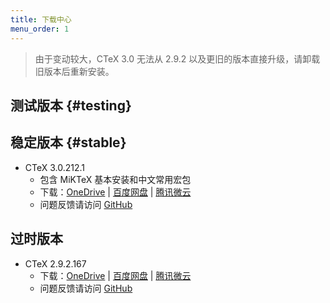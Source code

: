 ```yaml
---
title: 下载中心
menu_order: 1
---
```

> 由于变动较大，CTeX 3.0 无法从 2.9.2 以及更旧的版本直接升级，请卸载旧版本后重新安装。

## 测试版本 {#testing}


## 稳定版本 {#stable}

- CTeX 3.0.212.1
	- 包含 MiKTeX 基本安装和中文常用宏包
	- 下载：[OneDrive](https://1drv.ms/u/s!As6QliRcBFJ_hIB_g4BBEQ53E5PsRw?e=jrRqkF) | [百度网盘](https://pan.baidu.com/s/1sGqK_Z8yp_cIBUBwjvyzRg?pwd=fv4d) | [腾讯微云](https://share.weiyun.com/Kac9KgSV)
	- 问题反馈请访问 [GitHub](https://github.com/Aloft-Lab/CTeX-Installer/issues)

## 过时版本

- CTeX 2.9.2.167
	- 下载：[OneDrive](https://1drv.ms/u/s!As6QliRcBFJ_hIB-yJizYYAdenO3JQ?e=hFz4ck) | [百度网盘](https://pan.baidu.com/s/1rCkNE_fU_6DcfCY3YHyHjA?pwd=7nvt) | [腾讯微云](https://share.weiyun.com/FhBkxjMT)
	- 问题反馈请访问 [GitHub](https://github.com/Aloft-Lab/CTeX-Installer/issues)
